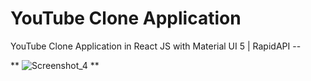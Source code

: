 # YouTube Clone Application

YouTube Clone Application in React JS with Material UI 5 | RapidAPI --



**
![Screenshot_4](https://github.com/safaanilatasoy/YouTube-Clone-Application/assets/61758061/4fd3ebc2-333f-46b3-948b-f9ae3543c33b)
**
